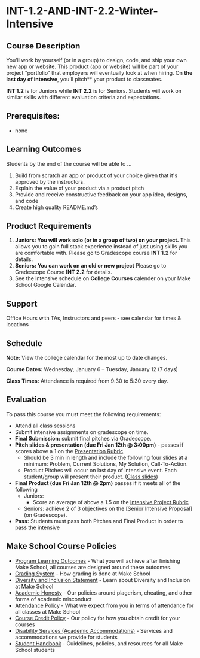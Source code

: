 # INT-1.2-AND-INT-2.2-Winter-Intensive

## Course Description

You’ll work by yourself (or in a group) to design, code, and ship your own new app or website. This product (app or website) will be part of your project “portfolio” that employers will eventually look at when hiring. On **the last day of intensive**, you’ll pitch** your product to classmates.

**INT 1.2** is for Juniors while **INT 2.2** is for Seniors.  Students will work on similar skills with different evaluation criteria and expectations.

## Prerequisites:  

- none

## Learning Outcomes

Students by the end of the course will be able to ...

1. Build from scratch an app or product of your choice given that it's approved by the instructors.
1. Explain the value of your product via a product pitch
1. Provide and receive constructive feedback on your app idea, designs, and code
1. Create high quality README.md’s


## Product Requirements

1. **Juniors: You will work solo (or in a group of two) on your project.** This allows you to gain full stack experience instead of just using skills you are comfortable with. Please go to Gradescope course **INT 1.2**  for details.
1. **Seniors: You can work on an old or new project** Please go to Gradescope Course **INT 2.2** for details.
1. See the intensive schedule on **College Courses** calender on your Make School Google Calendar.
## Support

Office Hours with TAs, Instructors and peers  - see calendar for times & locations

## Schedule

**Note:** View the college calendar for the most up to date changes.

**Course Dates:** Wednesday, January 6 – Tuesday, January 12 (7 days)

**Class Times:**
Attendance is required from 9:30 to 5:30 every day.

## Evaluation
To pass this course you must meet the following requirements:

- Attend all class sessions
- Submit intensive assignments on gradescope on time.
- **Final Submission:** submit final pitches via Gradescope.
- **Pitch slides & presentation (due Fri Jan 12th @ 3:00pm)** - passes if scores above a 1 on the [Presentation Rubric](https://docs.google.com/document/d/1WTLcZNyvRGYDz5L8Kr8a0ILbFAyr92u85paoqGFjxPg/edit).
    - Should be 3 min in length and include the following four slides at a minimum: Problem, Current Solutions, My Solution, Call-To-Action.
    - Product Pitches will occur on last day of intensive event. Each student/group will present their product. ([Class slides](https://docs.google.com/presentation/d/1pwUefBG8C-WjebEYp0bzLc3OPYgFu5ZNivCAl_FPutE/edit#slide=id.g4d412370b7_0_63))
- **Final Product (due Fri Jan 12th @ 2pm)** passes if it meets all of the following 
    - Juniors: 
        - Score an average of above a 1.5 on the [Intensive Project Rubric](https://docs.google.com/document/d/1IOQDmohLBEBT-hyr-2vgw1mbZUNsq3fHxVfH0oRmVt0/edit) 
    - Seniors: achieve 2 of 3 objectives on the [Senior Intensive Proposal](on Gradescope).
- **Pass:** Students must pass both Pitches and Final Product in order to pass the intensive

## Make School Course Policies

- [Program Learning Outcomes](https://make.sc/program-learning-outcomes) - What you will achieve after finishing Make School, all courses are designed around these outcomes.
- [Grading System](https://make.sc/grading-system) - How grading is done at Make School
- [Diversity and Inclusion Statement](https://make.sc/diversity-and-inclusion-statement) - Learn about Diversity and Inclusion at Make School
- [Academic Honesty](https://make.sc/academic-honesty-policy) - Our policies around plagerism, cheating, and other forms of academic misconduct 
- [Attendance Policy](https://make.sc/attendance-policy) - What we expect from you in terms of attendance for all classes at Make School
- [Course Credit Policy](https://make.sc/course-credit-policy) - Our policy for how you obtain credit for your courses
- [Disability Services (Academic Accommodations)](https://make.sc/disability-services) - Services and accommodations we provide for students
- [Student Handbook](https://make.sc/student-handbook) - Guidelines, policies, and resources for all Make School students

[Lesson 1]: Lessons/01-User-Stories-And-Sprint-Planning.md
[Lesson 2]: Lessons/02-Wireframe-Feedback.md
[Lesson 3]: Lessons/03-Product-Pitches.md
